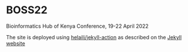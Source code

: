 # BOSS22
Bioinformatics Hub of Kenya Conference, 19-22 April 2022

The site is deployed using [helaili/jekyll-action](https://github.com/helaili/jekyll-action) as described on the [Jekyll website](https://jekyllrb.com/docs/github-pages/)
